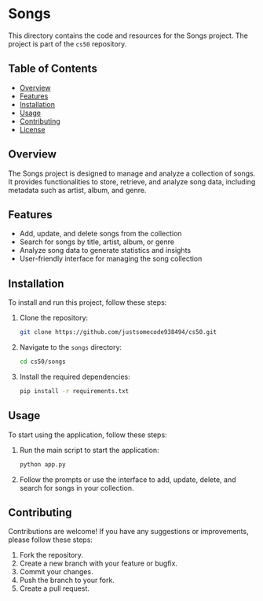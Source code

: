 # Songs

This directory contains the code and resources for the Songs project. The project is part of the `cs50` repository.

## Table of Contents
- [Overview](#overview)
- [Features](#features)
- [Installation](#installation)
- [Usage](#usage)
- [Contributing](#contributing)
- [License](#license)

## Overview
The Songs project is designed to manage and analyze a collection of songs. It provides functionalities to store, retrieve, and analyze song data, including metadata such as artist, album, and genre.

## Features
- Add, update, and delete songs from the collection
- Search for songs by title, artist, album, or genre
- Analyze song data to generate statistics and insights
- User-friendly interface for managing the song collection

## Installation
To install and run this project, follow these steps:

1. Clone the repository:
    ```sh
    git clone https://github.com/justsomecode938494/cs50.git
    ```

2. Navigate to the `songs` directory:
    ```sh
    cd cs50/songs
    ```

3. Install the required dependencies:
    ```sh
    pip install -r requirements.txt
    ```

## Usage
To start using the application, follow these steps:

1. Run the main script to start the application:
    ```sh
    python app.py
    ```

2. Follow the prompts or use the interface to add, update, delete, and search for songs in your collection.

## Contributing
Contributions are welcome! If you have any suggestions or improvements, please follow these steps:

1. Fork the repository.
2. Create a new branch with your feature or bugfix.
3. Commit your changes.
4. Push the branch to your fork.
5. Create a pull request.

